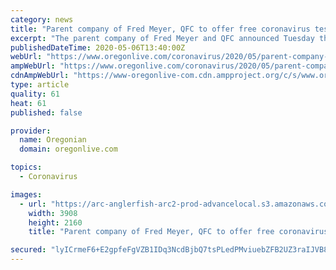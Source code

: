 ```yaml
---
category: news
title: "Parent company of Fred Meyer, QFC to offer free coronavirus testing for workers"
excerpt: "The parent company of Fred Meyer and QFC announced Tuesday that it would offer free coronavirus testing for its frontline workers. Tests will be offered to workers beginning this month, based on symptoms and medical need,"
publishedDateTime: 2020-05-06T13:40:00Z
webUrl: "https://www.oregonlive.com/coronavirus/2020/05/parent-company-of-fred-meyer-qfc-to-offer-free-coronavirus-testing-for-workers.html"
ampWebUrl: "https://www.oregonlive.com/coronavirus/2020/05/parent-company-of-fred-meyer-qfc-to-offer-free-coronavirus-testing-for-workers.html?outputType=amp"
cdnAmpWebUrl: "https://www-oregonlive-com.cdn.ampproject.org/c/s/www.oregonlive.com/coronavirus/2020/05/parent-company-of-fred-meyer-qfc-to-offer-free-coronavirus-testing-for-workers.html?outputType=amp"
type: article
quality: 61
heat: 61
published: false

provider:
  name: Oregonian
  domain: oregonlive.com

topics:
  - Coronavirus

images:
  - url: "https://arc-anglerfish-arc2-prod-advancelocal.s3.amazonaws.com/public/6VTHNG4A3NHHZBBSMDGYR2INPU.jpg"
    width: 3908
    height: 2160
    title: "Parent company of Fred Meyer, QFC to offer free coronavirus testing for workers"

secured: "lyICrmeF6+E2gpfeFgVZB1IDq3NcdBjbQ7tsPLedPMviuebZFB2UZ3raIJVB8ZOWr/6mh7c+o0SCo/xfH6hQPN/JOJXvHL5TSElTHXu+XuCkycJwaclJV/NTRLzedbSHXVB0vlcNG+921SxLI+AjTvHDg++YMrrTo33WyvJkBQpRMyPvD6NUw35nh2utxPVBiIbh3suHvyPqRZMx8mNbhQNMEMRwkr61GLS/eKYCJZzZtfr6hhPdoT7p5hViwqDTuscCDChy9IcBEgmauRTQzqxLUmSrNjW8e1WbRuyUkVUqwd5wUPQOyIBL63vdETs0;gnWIz3q4Cy4SwqPjhKixDQ=="
---
```



